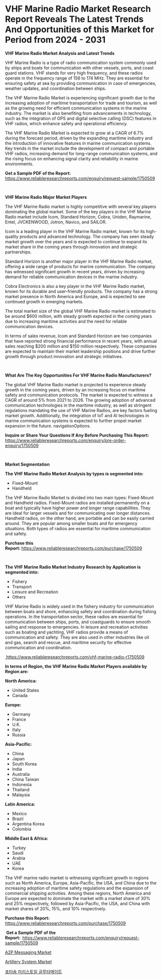 <p><h1>VHF Marine Radio Market Research Report Reveals The Latest Trends And Opportunities of this Market for Period from 2024 - 2031</h1></p><p><strong>VHF Marine Radio Market Analysis and Latest Trends</strong></p>
<p><p>VHF Marine Radio is a type of radio communication system commonly used by ships and boats for communication with other vessels, ports, and coast guard stations. VHF stands for very high frequency, and these radios operate in the frequency range of 156 to 174 MHz. They are essential for ensuring safety at sea by providing communication in case of emergencies, weather updates, and coordination between ships.</p><p>The VHF Marine Radio Market is experiencing significant growth due to the increasing adoption of maritime transportation for trade and tourism, as well as the growing need for efficient communication systems in the marine industry. The market is also benefiting from advancements in technology, such as the integration of GPS and digital selective calling (DSC) features in VHF radios, which enhance safety and operational efficiency.</p><p>The VHF Marine Radio Market is expected to grow at a CAGR of 6.7% during the forecast period, driven by the expanding maritime industry and the introduction of innovative features in marine communication systems. Key trends in the market include the development of compact and portable VHF radios, increasing demand for long-range communication systems, and the rising focus on enhancing signal clarity and reliability in marine environments.</p></p>
<p><strong>Get a Sample PDF of the Report:&nbsp;</strong> <a href="https://www.reliableresearchreports.com/enquiry/request-sample/1750509">https://www.reliableresearchreports.com/enquiry/request-sample/1750509</a></p>
<p>&nbsp;</p>
<p><strong>VHF Marine Radio Major Market Players</strong></p>
<p><p>The VHF Marine Radio market is highly competitive with several key players dominating the global market. Some of the key players in the VHF Marine Radio market include Icom, Standard Horizon, Cobra, Uniden, Raymarine, Entel, JVCKENWOOD, Jotron, Navico, and SAILOR.</p><p>Icom is a leading player in the VHF Marine Radio market, known for its high-quality products and advanced technology. The company has seen steady market growth over the years and is expected to continue to expand its market share in the coming years through innovation and strategic partnerships.</p><p>Standard Horizon is another major player in the VHF Marine Radio market, offering a wide range of products for marine communication. The company has witnessed significant growth in recent years, driven by increasing demand for reliable communication devices in the marine industry.</p><p>Cobra Electronics is also a key player in the VHF Marine Radio market, known for its durable and user-friendly products. The company has a strong market presence in North America and Europe, and is expected to see continued growth in emerging markets.</p><p>The total market size of the global VHF Marine Radio market is estimated to be around $600 million, with steady growth expected in the coming years due to increasing maritime activities and the need for reliable communication devices.</p><p>In terms of sales revenue, Icom and Standard Horizon are two companies that have reported strong financial performance in recent years, with annual sales reaching $200 million and $150 million respectively. These companies are expected to maintain their market leadership positions and drive further growth through product innovation and strategic initiatives.</p></p>
<p>&nbsp;</p>
<p><strong>What Are The Key Opportunities For VHF Marine Radio Manufacturers?</strong></p>
<p><p>The global VHF Marine Radio market is projected to experience steady growth in the coming years, driven by an increasing focus on maritime safety and communication protocols. The market is expected to witness a CAGR of around 5% from 2021 to 2026. The growing adoption of advanced communication technologies in the maritime industry, as well as stringent regulations mandating the use of VHF Marine Radios, are key factors fueling market growth. Additionally, the integration of IoT and AI technologies in marine communication systems is expected to further propel market expansion in the future. navigationOptions.</p></p>
<p><strong>Inquire or Share Your Questions If Any Before Purchasing This Report:</strong> <a href="https://www.reliableresearchreports.com/enquiry/pre-order-enquiry/1750509">https://www.reliableresearchreports.com/enquiry/pre-order-enquiry/1750509</a></p>
<p>&nbsp;</p>
<p><strong>Market Segmentation</strong></p>
<p><strong>The VHF Marine Radio Market Analysis by types is segmented into:</strong></p>
<p><ul><li>Fixed-Mount</li><li>Handheld</li></ul></p>
<p><p>The VHF Marine Radio Market is divided into two main types: Fixed-Mount and Handheld radios. Fixed-Mount radios are installed permanently on a boat and typically have higher power and longer range capabilities. They are ideal for larger vessels and for communicating over longer distances. Handheld radios, on the other hand, are portable and can be easily carried around. They are popular among smaller boats and for emergency situations. Both types of radios are essential for maritime communication and safety.</p></p>
<p><strong>Purchase this Report:&nbsp;</strong><a href="https://www.reliableresearchreports.com/purchase/1750509">https://www.reliableresearchreports.com/purchase/1750509</a></p>
<p>&nbsp;</p>
<p><strong>The VHF Marine Radio Market Industry Research by Application is segmented into:</strong></p>
<p><ul><li>Fishery</li><li>Transport</li><li>Leisure and Recreation</li><li>Others</li></ul></p>
<p><p>VHF Marine Radio is widely used in the fishery industry for communication between boats and shore, enhancing safety and coordination during fishing operations. In the transportation sector, these radios are essential for communication between ships, ports, and coastguards to ensure smooth sailing and response to emergencies. In leisure and recreation activities such as boating and yachting, VHF radios provide a means of communication and safety. They are also used in other industries like oil and gas, search and rescue, and maritime security for effective communication and coordination.</p></p>
<p><a href="https://www.reliableresearchreports.com/vhf-marine-radio-r1750509">&nbsp;https://www.reliableresearchreports.com/vhf-marine-radio-r1750509</a></p>
<p><strong>In terms of Region, the VHF Marine Radio Market Players available by Region are:</strong></p>
<p>
    <p> <strong> North America: </strong>
        <ul>
            <li>United States</li>
            <li>Canada</li>
        </ul>
        </p> 
    <p> <strong> Europe: </strong>
        <ul>
            <li>Germany</li>
            <li>France</li>
            <li>U.K.</li>
            <li>Italy</li>
            <li>Russia</li>
        </ul>
        </p> 
    <p> <strong> Asia-Pacific: </strong>
        <ul>
            <li>China</li>
            <li>Japan</li>
            <li>South Korea</li>
            <li>India</li>
            <li>Australia</li>
            <li>China Taiwan</li>
            <li>Indonesia</li>
            <li>Thailand</li>
            <li>Malaysia</li>
        </ul>
        </p> 
    <p> <strong> Latin America: </strong>
        <ul>
            <li>Mexico</li>
            <li>Brazil</li>
            <li>Argentina Korea</li>
            <li>Colombia</li>
        </ul>
        </p> 
    <p> <strong> Middle East & Africa: </strong>
        <ul>
            <li>Turkey</li>
            <li>Saudi</li>
            <li>Arabia</li>
            <li>UAE</li>
            <li>Korea</li>
        </ul>
    </p>
    </p>
<p><p>The VHF marine radio market is witnessing significant growth in regions such as North America, Europe, Asia-Pacific, the USA, and China due to the increasing adoption of maritime safety regulations and the expansion of commercial shipping activities. Among these regions, North America and Europe are expected to dominate the market with a market share of 30% and 25% respectively, followed by Asia-Pacific, the USA, and China with market shares of 20%, 15%, and 10% respectively.</p></p>
<p><strong>Purchase this Report: </strong><a href="https://www.reliableresearchreports.com/purchase/1750509">https://www.reliableresearchreports.com/purchase/1750509</a></p>
<p>&nbsp;<strong>Get a Sample PDF of the Report:&nbsp;&nbsp;</strong><a href="https://www.reliableresearchreports.com/enquiry/request-sample/1750509">https://www.reliableresearchreports.com/enquiry/request-sample/1750509</a></p>
<p><strong></strong></p>
<p><p><a href="https://github.com/mauripalmi/Market-Research-Report-List-2/blob/main/a2p-messaging-market.md">A2P Messaging Market</a></p><p><a href="https://github.com/nicoletavirag/Market-Research-Report-List-2/blob/main/artillery-system-market.md">Artillery System Market</a></p><p><a href="https://github.com/LanceOlsotn8978/Market-Research-Report-List-1/blob/main/545653218540.md">포타슘 미리스토일 글루타메이트</a></p></p>